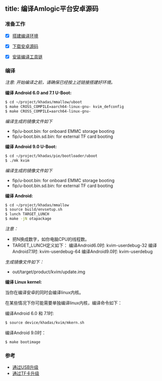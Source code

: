 title: 编译Amlogic平台安卓源码
---

### 准备工作
- [x] [搭建编译环境](http://source.android.com/source/initializing.html)
- [x] [下载安卓源码](/zh-cn/vim1/DownloadAndroidSourceCode.html)
- [x] [安装编译工具链](/zh-cn/vim1/InstallToolchains.html)


### 编译
*注意: 开始编译之前，请确保已经按上述链接搭建好环境。*

**编译 Android 6.0 and 7.1 U-Boot:**
```sh
$ cd ~/project/khadas/mmallow/uboot
$ make CROSS_COMPILE=aarch64-linux-gnu- kvim_defconfig
$ make CROSS_COMPILE=aarch64-linux-gnu-
```
*编译生成的镜像文件如下*

* fip/u-boot.bin: for onboard EMMC storage booting
* fip/u-boot.bin.sd.bin: for external TF card booting

**编译 Android 9.0 U-Boot:**
```sh
$ cd ~/project/khadas/pie/bootloader/uboot
$ ./mk kvim
```
*编译生成的镜像文件如下*

* fip/u-boot.bin: for onboard EMMC storage booting
* fip/u-boot.bin.sd.bin: for external TF card booting

**编译 Android:**
```sh
$ cd ~/project/khadas/mmallow
$ source build/envsetup.sh
$ lunch TARGET_LUNCH
$ make -jN otapackage
```
*注意：*

* 把N换成数字，如你电脑CPU的线程数。
* TARGET_LUNCH定义如下：
  编译Android6.0时: kvim-userdebug-32
  编译Android7.1时: kvim-userdebug-64
  编译Android9.0时: kvim-userdebug



*生成镜像文件如下：*

* out/target/product/kvim/update.img


**编译 Linux kernel:**

当你在编译安卓的同时会编译linux内核。

在某些情况下你可能需要单独编译linux内核，编译命令如下：

编译Android 6.0 和 7.1时:
```sh
$ source device/khadas/kvim/mkern.sh
```

编译Android 9.0时：
```sh
$ make bootimage
```


### 参考
* [通过USB升级](/zh-cn/vim1/UpgradeViaUSBCable.html)
* [通过TF卡升级](/zh-cn/vim1/UpgradeViaTFBurningCard.html)

